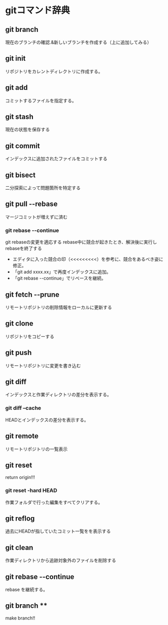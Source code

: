 # gitコマンド辞典

## git branch
現在のブランチの確認.&新しいブランチを作成する（上に追加してみる）

## git init
リポジトリをカレントディレクトリに作成する。

## git add
コミットするファイルを指定する。

## git stash
現在の状態を保存する

## git commit
インデックスに追加されたファイルをコミットする

## git bisect
二分探索によって問題箇所を特定する

## git pull --rebase
マージコミットが増えずに済む

### git rebase --continue
git rebaseの変更を適応する
rebase中に競合が起きたとき、解決後に実行しrebaseを終了する

* エディタに入った競合の印（<<<<<<<<<）を参考に、競合をあるべき姿に修正。
* 「git add xxxx.xx」で再度インデックスに追加。
* 「git rebase --continue」でリベースを継続。


## git fetch --prune
リモートリポジトリの削除情報をローカルに更新する

## git clone
リポジトリをコピーする

## git push
リモートリポジトリに変更を書き込む

## git diff
インデックスと作業ディレクトリの差分を表示する。

### git diff –cache
HEADとインデックスの差分を表示する。

## git remote
リモートリポジトリの一覧表示

## git reset
return origin!!!

### git reset -hard HEAD
作業フォルダで行った編集をすべてクリアする。


## git reflog
過去にHEADが指していたコミット一覧をを表示する

## git clean
作業ディレクトリから追跡対象外のファイルを削除する

## git rebase --continue
rebase を継続する。

## git branch **
make branch!!

